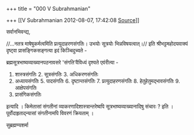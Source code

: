 +++
title = "000 V Subrahmanian"

+++
[[V Subrahmanian	2012-08-07, 17:42:08 [Source](https://groups.google.com/g/bvparishat/c/sp7XSMBJgaU)]]



सर्वानभिवन्द्य,  
  
//...नतत्र माषेषुकर्मत्वमिति प्रत्युदाहरणसंगतिः। उभयोः सूत्रयोः भिन्नविषयत्वात्।// इति श्रीभट्टमहोदयवाक्यं दृष्ट्वा प्रासङ्गिकसङ्गत्या इदं किञ्चिदुच्यते -  
  
ब्रह्मसूत्रभाष्यव्याख्यानपठनावसरे 'संगति’वैविध्यं दृश्यते एवंरीत्या -  

1.  शास्त्रसंगतिः 2.  सूत्रसंगतिः 3.  अधिकरणसंगतिः  
4.  अध्यायसंगतिः 5.  पादसंगतिः 6.  दृष्टान्तसंगतिः 7.  प्रत्युदाहरणसंगतिः 8.  हेतुहेतुमद्भावसंगतिः 9.  आक्षेपसंगतिः  
10. प्रासंगिकसंगतिः  

इत्यादि । किमेतासां संगतीनां व्याकरणादिशास्त्रान्तरेष्वपि सूत्रभाष्यव्याख्यानादिषु संचारः ? इति । पूर्वोदाहृताद्न्यासां संगतीनामपि विवरणं क्रियताम् ।  

सुब्रह्मण्यशर्मा  

